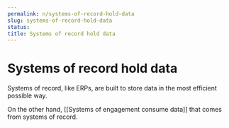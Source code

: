 ```yaml
---
permalink: n/systems-of-record-hold-data
slug: systems-of-record-hold-data
status: 
title: Systems of record hold data
---
```

# Systems of record hold data

Systems of record, like ERPs, are built to store data in the most efficient possible way.

On the other hand, [[Systems of engagement consume data]] that comes from systems of record.
